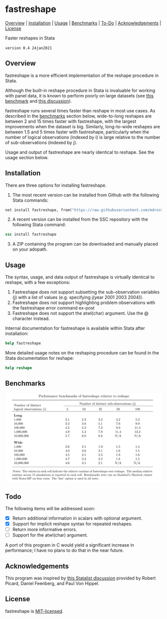 
fastreshape
=================================

[Overview](#overview)
| [Installation](#installation)
| [Usage](#usage)
| [Benchmarks](#benchmarks)
| [To-Do](#todo)
| [Acknowledgements](#acknowledgements)
| [License](#license)

Faster reshapes in Stata

`version 0.4 24jan2021`


Overview
---------------------------------

fastreshape is a more efficient implementation of the reshape procedure in Stata. 

Although the built-in reshape procedure in Stata is invaluable for working with panel data, it is known to perform poorly on large datasets (see [this benchmark](https://github.com/matthieugomez/benchmark-stata-r) 
and [this discussion](https://www.statalist.org/forums/forum/general-stata-discussion/general/1338350-making-reshape-faster/)).

fastreshape runs several times faster than reshape in most use cases. As described in the [benchmarks](#benchmarks) section below, wide-to-long reshapes are between 2 and 15 times faster with fastreshape, with the largest improvements when the dataset is big.  Similarly, long-to-wide reshapes are between 1.5 and 5 times faster with fastreshape, particularly when the number of logical observations (indexed by i) is large relative to the number of sub-observations (indexed by j).

Usage and output of fastreshape are nearly identical to reshape. See the usage section below.

Installation
---------------------------------

There are three options for installing fastreshape.

1. The most recent version can be installed from Github with the following Stata commands:

```stata
net install fastreshape, from("https://raw.githubusercontent.com/mdroste/stata-fastreshape/master/")
```

2. A recent version can be installed from the SSC repository with the following Stata command:
```stata
ssc install fastreshape
```

3. A ZIP containing the program can be downloaded and manually placed on your adopath.


Usage
---------------------------------

The syntax, usage, and data output of fastreshape is virtually identical to reshape, with a few exceptions:

1. Fastreshape does not support subsetting the sub-observation variables (j) with a list of values (e.g. specifying j(year 2001 2003 2004)).
2. Fastreshape does not support highlighting problem observations with the fastreshape error command ex-post
3. Fastreshape does not support the atwl(char) argument. Use the @ character instead.

Internal documentation for fastreshape is available within Stata after installation:
```stata
help fastreshape
```

More detailed usage notes on the reshaping procedure can be found in the Stata documentation for reshape:
```stata
help reshape
```

Benchmarks
---------------------------------

![fastreshape benchmark](benchmarks/fastreshape_benchmark.png "fastreshape benchmark")


  
Todo
---------------------------------

The following items will be addressed soon:

- [x] Return additional information in scalars with optional argument.
- [x] Support for implicit reshape syntax for repeated reshapes.
- [ ] Return more informative errors.
- [ ] Support for the atwl(char) argument.

A port of this program in C would yield a significant increase in performance; I have no plans to do that in the near future.


Acknowledgements
---------------------------------

This program was inspired by [this Statalist discussion](https://www.statalist.org/forums/forum/general-stata-discussion/general/1338350-making-reshape-faster/) provided by Robert Picard, Daniel Feenberg, and Paul Von Hippel.


License
---------------------------------

fastreshape is [MIT-licensed](https://github.com/mdroste/stata-fastreshape/blob/master/LICENSE).


